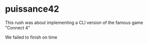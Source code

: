 # puissance42

This rush was about implementing a CLI version of the famous game "Connect 4"

We failed to finish on time
